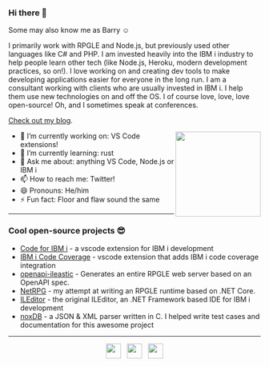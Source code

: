 ### Hi there 👋

Some may also know me as Barry ☺

I primarily work with RPGLE and Node.js, but previously used other languages like C# and PHP. I am invested heavily into the IBM i industry to help people learn other tech (like Node.js, Heroku, modern development practices, so on!). I love working on and creating dev tools to make developing applications easier for everyone in the long run. I am a consultant working with clients who are usually invested in IBM i. I help them use new technologies on and off the OS. I of course love, love, love open-source! Oh, and I sometimes speak at conferences.

[Check out my blog](https://github.com/worksofliam/blog/issues).

<p>
  <img width="170" align='right' src="https://raw.githubusercontent.com/worksofliam/worksofliam/master/icon/DqmysLPWoAAYjHZ.jpg?raw=true">
</p>

- 🔭 I’m currently working on: VS Code extensions!
- 🌱 I’m currently learning: rust
- 💬 Ask me about: anything VS Code, Node.js or IBM i
- 📫 How to reach me: Twitter!
- 😄 Pronouns: He/him
- ⚡ Fun fact: Floor and flaw sound the same

---

### Cool open-source projects 😎

* [Code for IBM i](https://github.com/halcyon-tech/code-for-ibmi) - a vscode extension for IBM i development
* [IBM i Code Coverage](https://github.com/halcyon-tech/code-coverage-ibmi) - vscode extension that adds IBM i code coverage integration 
* [openapi-ileastic](https://github.com/worksofbarry/openapi-ileastic) - Generates an entire RPGLE web server based on an OpenAPI spec.
* [NetRPG](https://github.com/worksofbarry/NetRPG) - my attempt at writing an RPGLE runtime based on .NET Core.
* [ILEditor](https://github.com/worksofbarry/ILEditor) - the original ILEditor, an .NET Framework based IDE for IBM i development
* [noxDB](https://github.com/sitemule/noxDB) - a JSON & XML parser written in C. I helped write test cases and documentation for this awesome project

---

<p align='center'>
<a href="https://twitter.com/notesofbarry"><img height="30" src="https://raw.githubusercontent.com/worksofliam/worksofliam/master/icon/twitter.png?raw=true"></a>&nbsp;&nbsp;
<a href="https://instagram.com/picsofbarry"><img height="30" src="https://raw.githubusercontent.com/worksofliam/worksofliam/master/icon/instagram.jpg?raw=true"></a>&nbsp;&nbsp;
<a href="https://www.linkedin.com/in/worksofbarry/"><img height="30" src="https://raw.githubusercontent.com/worksofliam/worksofliam/master/icon/linkedin.png?raw=true"></a>
</p>
